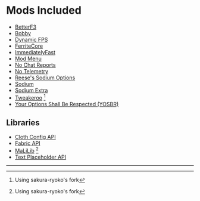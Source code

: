 # Mods Included

- [BetterF3](https://modrinth.com/mod/betterf3)
- [Bobby](https://modrinth.com/mod/bobby)
- [Dynamic FPS](https://modrinth.com/mod/dynamic-fps)
- [FerriteCore](https://modrinth.com/mod/ferrite-core)
- [ImmediatelyFast](https://modrinth.com/mod/immediatelyfast)
- [Mod Menu](https://modrinth.com/mod/modmenu)
- [No Chat Reports](https://modrinth.com/mod/no-chat-reports)
- [No Telemetry](https://modrinth.com/mod/no-telemetry)
- [Reese's Sodium Options](https://modrinth.com/mod/reeses-sodium-options)
- [Sodium](https://modrinth.com/mod/sodium)
- [Sodium Extra](https://modrinth.com/mod/sodium-extra)
- [Tweakeroo](https://github.com/sakura-ryoko/tweakeroo) [^1]
- [Your Options Shall Be Respected (YOSBR)](https://modrinth.com/mod/yosbr)

## Libraries

- [Cloth Config API](https://modrinth.com/mod/cloth-config)
- [Fabric API](https://modrinth.com/mod/fabric-api)
- [MaLiLib](https://github.com/sakura-ryoko/malilib) [^1]
- [Text Placeholder API](https://modrinth.com/mod/placeholder-api)

---

[^1]: Using sakura-ryoko's fork
